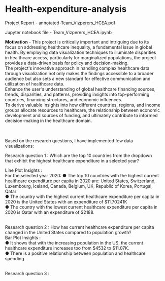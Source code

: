 # Health-expenditure-analysis

Project Report - annotated-Team_Vizperers_HCEA.pdf

Jupyter notebook file - Team_Vizperers_HCEA.ipynb

<b>Motivation</b> - 
This project is critically important and intriguing due to its focus on addressing healthcare inequality, a fundamental issue in global health. By employing data visualization techniques to illuminate disparities in healthcare access, particularly for marginalized populations, the project provides a data-driven basis for policy and decision-making. <br> The project's innovative approach in handling complex healthcare data through visualization not only makes the findings accessible to a broader audience but also sets a new standard for effective communication and utilization of healthcare data.<br>
Enhance the user's understanding of global healthcare financing sources, trends, disparities, and patterns, providing insights into top-performing countries, financing structures, and economic influences. <br>
To derive valuable insights into how different countries, regions, and income groups allocate resources to healthcare, the relationship between economic development and sources of funding, and ultimately contribute to informed decision-making in the healthcare domain. <br> <br> <br>

Based on the research questions, I have implemented few data visualizations: <br>

Research question 1 : Which are the top 10 countries from the dropdown that exhibit the highest
healthcare expenditure in a selected year? <br>

Line Plot Insights : <br>
For the selected year 2020:
● The top 10 countries with the highest current healthcare expenditure per capita in 2020 are: United States, Switzerland, Luxembourg, Iceland, Canada, Belgium, UK, Republic of Korea, Portugal, Qatar <br>
● The country with the highest current healthcare expenditure per capita in 2020 is the United States with an expenditure of $11.70241K <br>
● The country with the lowest current healthcare expenditure per capita in 2020 is Qatar with an expenditure of $2188. <br> <br>

Research question 2 : How has current healthcare expenditure per capita changed in the United States compared to population growth? <br>
Bar Plot Insights : <br>
● It shows that with the increasing population in the US, the current healthcare expenditure
increases too from $4532 to $11.07K. <br>
● There is a positive relationship between population and healthcare spending. <br> <br>

Research question 3 :







